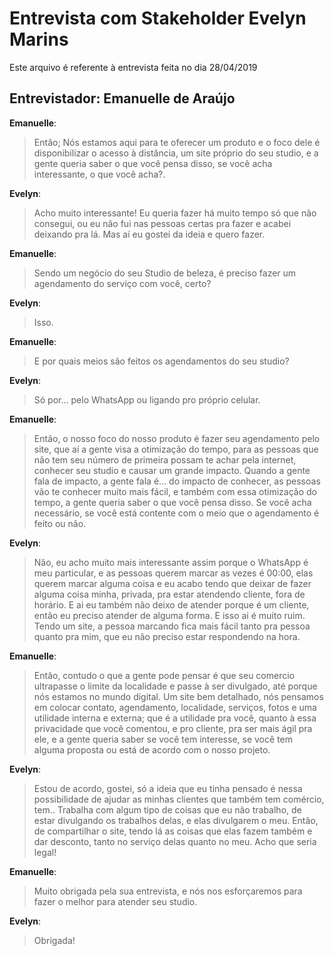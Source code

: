 
# Entrevista com Stakeholder Evelyn Marins

Este arquivo é referente à entrevista feita no dia 28/04/2019

## Entrevistador: Emanuelle de Araújo

**Emanuelle**: 
>Então; Nós estamos aqui para te oferecer um produto e o foco dele é disponibilizar o acesso à distância, um site próprio do seu studio, e a gente queria saber o que você pensa disso, se você acha interessante, o que você acha?. 

**Evelyn**: 
>Acho muito interessante! Eu queria fazer há muito tempo só que  não consegui, ou eu não fui nas pessoas certas pra fazer e acabei deixando pra lá. Mas aí eu gostei da ideia e quero fazer. 

**Emanuelle**: 
>Sendo um negócio do seu Studio de beleza, é preciso fazer um agendamento do serviço com você, certo? 

**Evelyn**: 
>Isso. 

**Emanuelle**:  
>E por quais meios são feitos os agendamentos do seu studio? 

**Evelyn**:   
>Só por... pelo WhatsApp ou ligando pro próprio celular. 

**Emanuelle**:
> Então, o nosso foco do nosso produto é fazer seu agendamento pelo site, que aí a gente visa a otimização do tempo, para as pessoas que não tem seu número de primeira possam te achar pela internet, conhecer seu studio e causar um grande impacto. Quando a gente fala de impacto, a gente fala é... do impacto de conhecer, as pessoas vão te conhecer muito mais fácil, e também com essa otimização do tempo, a gente queria saber o que você pensa disso. Se você acha necessário, se você está contente com o meio que o agendamento é feito ou não.  
 
**Evelyn**:
>Não, eu acho muito mais interessante assim porque o WhatsApp é meu particular, e as pessoas querem marcar as vezes é 00:00, elas querem marcar alguma coisa e eu acabo tendo que deixar de fazer alguma coisa minha, privada, pra estar atendendo cliente, fora de horário. E ai eu também não deixo de atender porque é um cliente, então eu preciso atender de alguma forma. E isso ai é muito ruim. Tendo um site, a pessoa marcando fica mais fácil tanto pra pessoa quanto pra mim, que eu não preciso estar respondendo na hora. 

**Emanuelle**: 
>Então, contudo o  que a gente pode pensar é que seu comercio ultrapasse o limite da localidade e passe à ser divulgado, até porque nós estamos no mundo digital. Um site bem detalhado, nós pensamos em colocar contato, agendamento, localidade, serviços, fotos e uma utilidade interna e externa; que é a utilidade pra você, quanto à essa privacidade que você comentou, e pro cliente, pra ser mais ágil pra ele, e a gente queria saber se você tem interesse, se você tem alguma proposta ou está de acordo com o nosso projeto. 

**Evelyn**: 
>Estou de acordo, gostei, só a ideia que eu tinha pensado é nessa possibilidade de ajudar as minhas clientes que também tem comércio, tem.. Trabalha com algum tipo de coisas que eu não trabalho, de estar divulgando os trabalhos delas, e elas divulgarem o meu. Então, de compartilhar o site, tendo lá as coisas que elas fazem também e dar desconto, tanto no serviço delas quanto no meu. Acho que seria legal! 

**Emanuelle**:  
>Muito obrigada pela sua entrevista, e nós nos esforçaremos para fazer o melhor para atender seu studio. 

**Evelyn**:
>Obrigada! 